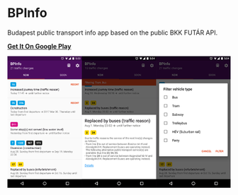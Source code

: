 # BPInfo

Budapest public transport info app based on the public BKK FUTÁR API.

[__Get It On Google Play__](play.google.com/store/apps/details?id=com.ofalvai.bpinfo)

![Screenshot](/screenshots.png?raw=true)
